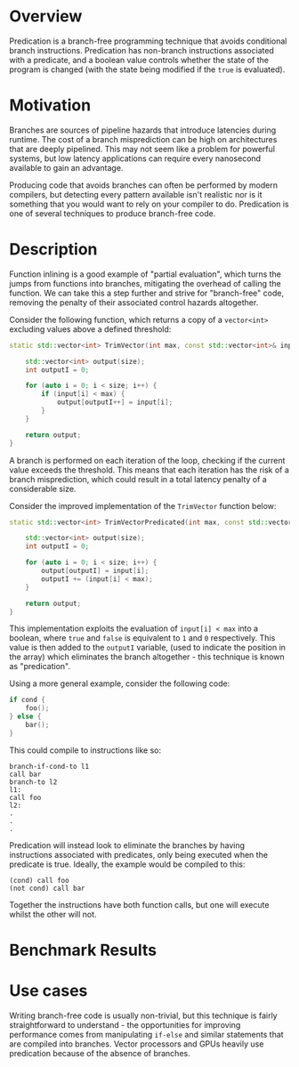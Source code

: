 # Overview

Predication is a branch-free programming technique that avoids conditional branch instructions. Predication has non-branch instructions associated with a predicate, and a boolean value controls whether the state of the program is changed (with the state being modified if the `true` is evaluated).

# Motivation

Branches are sources of pipeline hazards that introduce latencies during runtime. The cost of a branch misprediction can be high on architectures that are deeply pipelined. This may not seem like a problem for powerful systems, but low latency applications can require every nanosecond available to gain an advantage.

Producing code that avoids branches can often be performed by modern compilers, but detecting every pattern available isn't realistic nor is it something that you would want to rely on your compiler to do. Predication is one of several techniques to produce branch-free code.

# Description

Function inlining is a good example of "partial evaluation", which turns the jumps from functions into branches, mitigating the overhead of calling the function. We can take this a step further and strive for "branch-free" code, removing the penalty of their associated control hazards altogether. 

Consider the following function, which returns a copy of a `vector<int>` excluding values above a defined threshold:

```c++
static std::vector<int> TrimVector(int max, const std::vector<int>& input, int size) {

    std::vector<int> output(size);
    int outputI = 0;

    for (auto i = 0; i < size; i++) {
        if (input[i] < max) {
            output[outputI++] = input[i];
        }
    }

    return output;
}
```

A branch is performed on each iteration of the loop, checking if the current value exceeds the threshold. This means that each iteration has the risk of a branch misprediction, which could result in a total latency penalty of a considerable size.

Consider the improved implementation of the `TrimVector` function below:

```c++
static std::vector<int> TrimVectorPredicated(int max, const std::vector<int>& input, int size) {

    std::vector<int> output(size);
    int outputI = 0;

    for (auto i = 0; i < size; i++) {
        output[outputI] = input[i];
        outputI += (input[i] < max);
    }

    return output;
}
```

This implementation exploits the evaluation of `input[i] < max` into a boolean, where `true` and `false` is equivalent to `1` and `0` respectively. This value is then added to the `outputI` variable, (used to indicate the position in the array) which eliminates the branch altogether - this technique is known as "predication".

Using a more general example, consider the following code:

```c++
if cond {
    foo();
} else {
    bar();
}
```

This could compile to instructions like so:

```
branch-if-cond-to l1
call bar
branch-to l2
l1:
call foo
l2:
.
.
.
```

Predication will instead look to eliminate the branches by having instructions associated with predicates, only being executed when the predicate is true. Ideally, the example would be compiled to this:

```
(cond) call foo
(not cond) call bar
```

Together the instructions have both function calls, but one will execute whilst the other will not.

# Benchmark Results

# Use cases

Writing branch-free code is usually non-trivial, but this technique is fairly straightforward to understand - the opportunities for improving performance comes from manipulating `if-else` and similar statements that are compiled into branches. Vector processors and GPUs heavily use predication because of the absence of branches.